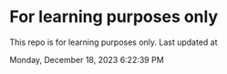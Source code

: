 # For learning purposes only
This repo is for learning purposes only.
Last updated at

Monday, December 18, 2023 6:22:39 PM

